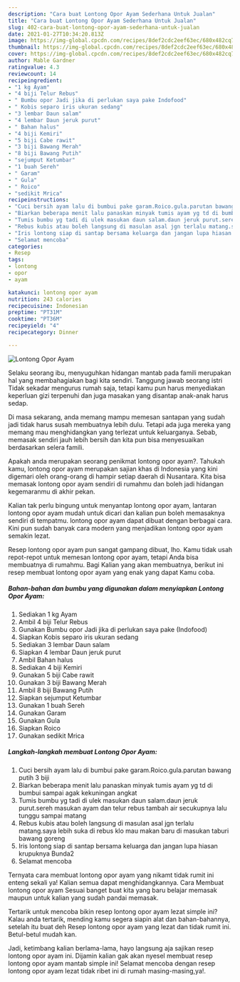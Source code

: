 ```yaml
---
description: "Cara buat Lontong Opor Ayam Sederhana Untuk Jualan"
title: "Cara buat Lontong Opor Ayam Sederhana Untuk Jualan"
slug: 402-cara-buat-lontong-opor-ayam-sederhana-untuk-jualan
date: 2021-01-27T10:34:20.813Z
image: https://img-global.cpcdn.com/recipes/8def2cdc2eef63ec/680x482cq70/lontong-opor-ayam-foto-resep-utama.jpg
thumbnail: https://img-global.cpcdn.com/recipes/8def2cdc2eef63ec/680x482cq70/lontong-opor-ayam-foto-resep-utama.jpg
cover: https://img-global.cpcdn.com/recipes/8def2cdc2eef63ec/680x482cq70/lontong-opor-ayam-foto-resep-utama.jpg
author: Mable Gardner
ratingvalue: 4.3
reviewcount: 14
recipeingredient:
- "1 kg Ayam"
- "4 biji Telur Rebus"
- " Bumbu opor Jadi jika di perlukan saya pake Indofood"
- " Kobis separo iris ukuran sedang"
- "3 lembar Daun salam"
- "4 lembar Daun jeruk purut"
- " Bahan halus"
- "4 biji Kemiri"
- "5 biji Cabe rawit"
- "3 biji Bawang Merah"
- "8 biji Bawang Putih"
- "sejumput Ketumbar"
- "1 buah Sereh"
- " Garam"
- " Gula"
- " Roico"
- "sedikit Mrica"
recipeinstructions:
- "Cuci bersih ayam lalu di bumbui pake garam.Roico.gula.parutan bawang putih 3 biji"
- "Biarkan beberapa menit lalu panaskan minyak tumis ayam yg td di bumbui sampai agak kekuningan angkat"
- "Tumis bumbu yg tadi di ulek masukan daun salam.daun jeruk purut.sereh masukan ayam dan telur rebus tambah air secukupnya lalu tunggu sampai matang"
- "Rebus kubis atau boleh langsung di masulan asal jgn terlalu matang.saya lebih suka di rebus klo mau makan baru di masukan taburi bawang goreng"
- "Iris lontong siap di santap bersama keluarga dan jangan lupa hiasan krupuknya Bunda2"
- "Selamat mencoba"
categories:
- Resep
tags:
- lontong
- opor
- ayam

katakunci: lontong opor ayam 
nutrition: 243 calories
recipecuisine: Indonesian
preptime: "PT31M"
cooktime: "PT36M"
recipeyield: "4"
recipecategory: Dinner

---
```



![Lontong Opor Ayam](https://img-global.cpcdn.com/recipes/8def2cdc2eef63ec/680x482cq70/lontong-opor-ayam-foto-resep-utama.jpg)

Selaku seorang ibu, menyuguhkan hidangan mantab pada famili merupakan hal yang membahagiakan bagi kita sendiri. Tanggung jawab seorang istri Tidak sekadar mengurus rumah saja, tetapi kamu pun harus menyediakan keperluan gizi terpenuhi dan juga masakan yang disantap anak-anak harus sedap.

Di masa  sekarang, anda memang mampu memesan santapan yang sudah jadi tidak harus susah membuatnya lebih dulu. Tetapi ada juga mereka yang memang mau menghidangkan yang terlezat untuk keluarganya. Sebab, memasak sendiri jauh lebih bersih dan kita pun bisa menyesuaikan berdasarkan selera famili. 



Apakah anda merupakan seorang penikmat lontong opor ayam?. Tahukah kamu, lontong opor ayam merupakan sajian khas di Indonesia yang kini digemari oleh orang-orang di hampir setiap daerah di Nusantara. Kita bisa memasak lontong opor ayam sendiri di rumahmu dan boleh jadi hidangan kegemaranmu di akhir pekan.

Kalian tak perlu bingung untuk menyantap lontong opor ayam, lantaran lontong opor ayam mudah untuk dicari dan kalian pun boleh memasaknya sendiri di tempatmu. lontong opor ayam dapat dibuat dengan berbagai cara. Kini pun sudah banyak cara modern yang menjadikan lontong opor ayam semakin lezat.

Resep lontong opor ayam pun sangat gampang dibuat, lho. Kamu tidak usah repot-repot untuk memesan lontong opor ayam, tetapi Anda bisa membuatnya di rumahmu. Bagi Kalian yang akan membuatnya, berikut ini resep membuat lontong opor ayam yang enak yang dapat Kamu coba.

<!--inarticleads1-->

##### Bahan-bahan dan bumbu yang digunakan dalam menyiapkan Lontong Opor Ayam:

1. Sediakan 1 kg Ayam
1. Ambil 4 biji Telur Rebus
1. Gunakan  Bumbu opor Jadi jika di perlukan saya pake (Indofood)
1. Siapkan  Kobis separo iris ukuran sedang
1. Sediakan 3 lembar Daun salam
1. Siapkan 4 lembar Daun jeruk purut
1. Ambil  Bahan halus
1. Sediakan 4 biji Kemiri
1. Gunakan 5 biji Cabe rawit
1. Gunakan 3 biji Bawang Merah
1. Ambil 8 biji Bawang Putih
1. Siapkan sejumput Ketumbar
1. Gunakan 1 buah Sereh
1. Gunakan  Garam
1. Gunakan  Gula
1. Siapkan  Roico
1. Gunakan sedikit Mrica




<!--inarticleads2-->

##### Langkah-langkah membuat Lontong Opor Ayam:

1. Cuci bersih ayam lalu di bumbui pake garam.Roico.gula.parutan bawang putih 3 biji
1. Biarkan beberapa menit lalu panaskan minyak tumis ayam yg td di bumbui sampai agak kekuningan angkat
1. Tumis bumbu yg tadi di ulek masukan daun salam.daun jeruk purut.sereh masukan ayam dan telur rebus tambah air secukupnya lalu tunggu sampai matang
1. Rebus kubis atau boleh langsung di masulan asal jgn terlalu matang.saya lebih suka di rebus klo mau makan baru di masukan taburi bawang goreng
1. Iris lontong siap di santap bersama keluarga dan jangan lupa hiasan krupuknya Bunda2
1. Selamat mencoba




Ternyata cara membuat lontong opor ayam yang nikamt tidak rumit ini enteng sekali ya! Kalian semua dapat menghidangkannya. Cara Membuat lontong opor ayam Sesuai banget buat kita yang baru belajar memasak maupun untuk kalian yang sudah pandai memasak.

Tertarik untuk mencoba bikin resep lontong opor ayam lezat simple ini? Kalau anda tertarik, mending kamu segera siapin alat dan bahan-bahannya, setelah itu buat deh Resep lontong opor ayam yang lezat dan tidak rumit ini. Betul-betul mudah kan. 

Jadi, ketimbang kalian berlama-lama, hayo langsung aja sajikan resep lontong opor ayam ini. Dijamin kalian gak akan nyesel membuat resep lontong opor ayam mantab simple ini! Selamat mencoba dengan resep lontong opor ayam lezat tidak ribet ini di rumah masing-masing,ya!.

